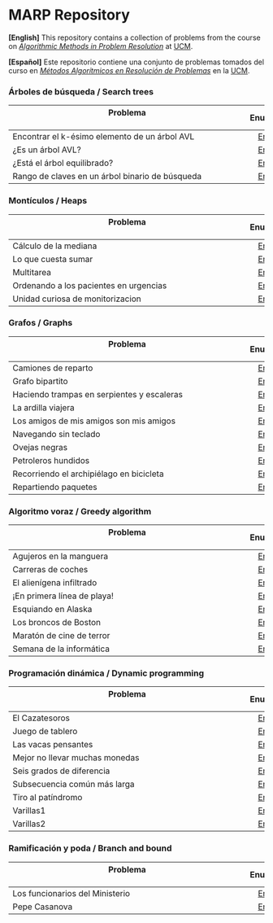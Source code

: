 # MARP Repository

**[English]**
This repository contains a collection of problems from the course on [*Algorithmic Methods in Problem Resolution*](https://www.ucm.es/estudios/grado-ingenieriainformatica.-plan-803276) at [UCM](https://www.ucm.es/ "Universidad Complutense de Madrid").

**[Español]**
Este repositorio contiene una conjunto de problemas tomados del curso en [*Métodos Algorítmicos en Resolución de Problemas*](https://www.ucm.es/estudios/grado-ingenieriainformatica.-plan-803276) en la [UCM](https://www.ucm.es/ "Universidad Complutense de Madrid").

### Árboles de búsqueda / Search trees

| Problema &nbsp;&nbsp;&nbsp;&nbsp;&nbsp;&nbsp;&nbsp;&nbsp;&nbsp;&nbsp;&nbsp;&nbsp;&nbsp;&nbsp;&nbsp;&nbsp;&nbsp;&nbsp;&nbsp;&nbsp;&nbsp;&nbsp;&nbsp;&nbsp;&nbsp;&nbsp;&nbsp;&nbsp;&nbsp;&nbsp;&nbsp;&nbsp;&nbsp;&nbsp;&nbsp;&nbsp;&nbsp;&nbsp;&nbsp;&nbsp;&nbsp;&nbsp;&nbsp;&nbsp;&nbsp;&nbsp;&nbsp;&nbsp;&nbsp;&nbsp;&nbsp;&nbsp;&nbsp;&nbsp;&nbsp;&nbsp;&nbsp;&nbsp;&nbsp;&nbsp;&nbsp;&nbsp;&nbsp;&nbsp;&nbsp;&nbsp;&nbsp;&nbsp;&nbsp;&nbsp;&nbsp;&nbsp;&nbsp;&nbsp;&nbsp;&nbsp;&nbsp;&nbsp;&nbsp;&nbsp;&nbsp;&nbsp;&nbsp;&nbsp;&nbsp;&nbsp;&nbsp;&nbsp;&nbsp;&nbsp;&nbsp;&nbsp;&nbsp;&nbsp;&nbsp;&nbsp;&nbsp;&nbsp;&nbsp;&nbsp;&nbsp;&nbsp;&nbsp;&nbsp;&nbsp; | Enunciado           | Solución           |
| ------------- |:-------------:| :-------------:|
| Encontrar el k-ésimo elemento de un árbol AVL| [Enlace](Algorithms/SearchTrees/kesimo.pdf) | [Enlace](Algorithms/SearchTrees/kesimo) |
| ¿Es un árbol AVL?    | [Enlace](Algorithms/SearchTrees/AVL.pdf) | [Enlace](Algorithms/SearchTrees/AVL) |
| ¿Está el árbol equilibrado?  | [Enlace](Algorithms/SearchTrees/equilibrado.pdf) | [Enlace](Algorithms/SearchTrees/equilibrado) |
| Rango de claves en un árbol binario de búsqueda| [Enlace](Algorithms/SearchTrees/rango.pdf) | [Enlace](Algorithms/SearchTrees/rango) |

### Montículos / Heaps

| Problema  &nbsp;&nbsp;&nbsp;&nbsp;&nbsp;&nbsp;&nbsp;&nbsp;&nbsp;&nbsp;&nbsp;&nbsp;&nbsp;&nbsp;&nbsp;&nbsp;&nbsp;&nbsp;&nbsp;&nbsp;&nbsp;&nbsp;&nbsp;&nbsp;&nbsp;&nbsp;&nbsp;&nbsp;&nbsp;&nbsp;&nbsp;&nbsp;&nbsp;&nbsp;&nbsp;&nbsp;&nbsp;&nbsp;&nbsp;&nbsp;&nbsp;&nbsp;&nbsp;&nbsp;&nbsp;&nbsp;&nbsp;&nbsp;&nbsp;&nbsp;&nbsp;&nbsp;&nbsp;&nbsp;&nbsp;&nbsp;&nbsp;&nbsp;&nbsp;&nbsp;&nbsp;&nbsp;&nbsp;&nbsp;&nbsp;&nbsp;&nbsp;&nbsp;&nbsp;&nbsp;&nbsp;&nbsp;&nbsp;&nbsp;&nbsp;&nbsp;&nbsp;&nbsp;&nbsp;&nbsp;&nbsp;&nbsp;&nbsp;&nbsp;&nbsp;&nbsp;&nbsp;&nbsp;&nbsp;&nbsp;&nbsp;&nbsp;&nbsp;&nbsp;&nbsp;&nbsp;&nbsp;&nbsp;&nbsp;&nbsp;&nbsp;&nbsp;&nbsp;&nbsp;&nbsp; | Enunciado           | Solución           |
| ----------------------------------------------------------------- |:-------------:| :-------------:|
| Cálculo de la mediana | [Enlace](Algorithms/Heaps/mediana.pdf) | [Enlace](Algorithms/Heaps/mediana) |
| Lo que cuesta sumar  | [Enlace](Algorithms/Heaps/sumar.pdf) | [Enlace](Algorithms/Heaps/sumar) |
| Multitarea  | [Enlace](Algorithms/Heaps/multitarea.pdf) | [Enlace](Algorithms/Heaps/multitarea) |
| Ordenando a los pacientes en urgencias | [Enlace](Algorithms/Heaps/urgencias.pdf) | [Enlace](Algorithms/Heaps/urgencias) |
| Unidad curiosa de monitorizacion| [Enlace](Algorithms/Heaps/monitorizacion.pdf) | [Enlace](Algorithms/Heaps/monitorizacion) |

### Grafos / Graphs

| Problema  &nbsp;&nbsp;&nbsp;&nbsp;&nbsp;&nbsp;&nbsp;&nbsp;&nbsp;&nbsp;&nbsp;&nbsp;&nbsp;&nbsp;&nbsp;&nbsp;&nbsp;&nbsp;&nbsp;&nbsp;&nbsp;&nbsp;&nbsp;&nbsp;&nbsp;&nbsp;&nbsp;&nbsp;&nbsp;&nbsp;&nbsp;&nbsp;&nbsp;&nbsp;&nbsp;&nbsp;&nbsp;&nbsp;&nbsp;&nbsp;&nbsp;&nbsp;&nbsp;&nbsp;&nbsp;&nbsp;&nbsp;&nbsp;&nbsp;&nbsp;&nbsp;&nbsp;&nbsp;&nbsp;&nbsp;&nbsp;&nbsp;&nbsp;&nbsp;&nbsp;&nbsp;&nbsp;&nbsp;&nbsp;&nbsp;&nbsp;&nbsp;&nbsp;&nbsp;&nbsp;&nbsp;&nbsp;&nbsp;&nbsp;&nbsp;&nbsp;&nbsp;&nbsp;&nbsp;&nbsp;&nbsp;&nbsp;&nbsp;&nbsp;&nbsp;&nbsp;&nbsp;&nbsp;&nbsp;&nbsp;&nbsp;&nbsp;&nbsp;&nbsp;&nbsp;&nbsp;&nbsp;&nbsp;&nbsp;&nbsp;&nbsp;&nbsp;&nbsp;&nbsp;&nbsp; | Enunciado           | Solución           |
| ----------------------------------------------------------------- |:-------------:| :-------------:|
| Camiones de reparto  | [Enlace](Algorithms/Graphs/camiones.pdf) | [Enlace](Algorithms/Graphs/camiones) |
| Grafo bipartito| [Enlace](Algorithms/Graphs/bipartito.pdf)| [Enlace](Algorithms/Graphs/bipartito)|
| Haciendo trampas en serpientes y escaleras |[Enlace](Algorithms/Graphs/serpientes.pdf) | [Enlace](Algorithms/Graphs/serpientes) |
| La ardilla viajera | [Enlace](Algorithms/Graphs/ardilla.pdf) | [Enlace](Algorithms/Graphs/ardilla) |
| Los amigos de mis amigos son mis amigos | [Enlace](Algorithms/Graphs/amigos.pdf) | [Enlace](Algorithms/Graphs/amigos) |
| Navegando sin teclado | [Enlace](Algorithms/Graphs/teclado.pdf)|[Enlace](Algorithms/Graphs/teclado) |
| Ovejas negras  | [Enlace](Algorithms/Graphs/ovejas.pdf) | [Enlace](Algorithms/Graphs/ovejas) |
| Petroleros hundidos | [Enlace](Algorithms/Graphs/petroleros.pdf) | [Enlace](Algorithms/Graphs/petroleros.cpp) |
| Recorriendo el archipiélago en bicicleta  | [Enlace](Algorithms/Graphs/bici.pdf) | [Enlace](Algorithms/Graphs/bici) |
| Repartiendo paquetes | [Enlace](Algorithms/Graphs/paquetes.pdf) | [Enlace](Algorithms/Graphs/paquetes) |

### Algoritmo voraz / Greedy algorithm

| Problema  &nbsp;&nbsp;&nbsp;&nbsp;&nbsp;&nbsp;&nbsp;&nbsp;&nbsp;&nbsp;&nbsp;&nbsp;&nbsp;&nbsp;&nbsp;&nbsp;&nbsp;&nbsp;&nbsp;&nbsp;&nbsp;&nbsp;&nbsp;&nbsp;&nbsp;&nbsp;&nbsp;&nbsp;&nbsp;&nbsp;&nbsp;&nbsp;&nbsp;&nbsp;&nbsp;&nbsp;&nbsp;&nbsp;&nbsp;&nbsp;&nbsp;&nbsp;&nbsp;&nbsp;&nbsp;&nbsp;&nbsp;&nbsp;&nbsp;&nbsp;&nbsp;&nbsp;&nbsp;&nbsp;&nbsp;&nbsp;&nbsp;&nbsp;&nbsp;&nbsp;&nbsp;&nbsp;&nbsp;&nbsp;&nbsp;&nbsp;&nbsp;&nbsp;&nbsp;&nbsp;&nbsp;&nbsp;&nbsp;&nbsp;&nbsp;&nbsp;&nbsp;&nbsp;&nbsp;&nbsp;&nbsp;&nbsp;&nbsp;&nbsp;&nbsp;&nbsp;&nbsp;&nbsp;&nbsp;&nbsp;&nbsp;&nbsp;&nbsp;&nbsp;&nbsp;&nbsp;&nbsp;&nbsp;&nbsp;&nbsp;&nbsp;&nbsp;&nbsp;&nbsp;&nbsp; | Enunciado           | Solución           |
| ------------- |:-------------:| :-------------:|
| Agujeros en la manguera | [Enlace](Algorithms/GreedyAlgorithms/manguera.pdf) | [Enlace](Algorithms/GreedyAlgorithms/manguera) |
| Carreras de coches | [Enlace](Algorithms/GreedyAlgorithms/coches.pdf) | [Enlace](Algorithms/GreedyAlgorithms/coches) |
| El alienígena infiltrado  | [Enlace](Algorithms/GreedyAlgorithms/alienigena.pdf) | [Enlace](Algorithms/GreedyAlgorithms/alienigena) |
| ¡En primera línea de playa! |[Enlace](Algorithms/GreedyAlgorithms/playa.pdf)|[Enlace](Algorithms/GreedyAlgorithms/playa)|
| Esquiando en Alaska | [Enlace](Algorithms/GreedyAlgorithms/esquiando.pdf) | [Enlace](Algorithms/GreedyAlgorithms/esquiando) |
| Los broncos de Boston | [Enlace](Algorithms/GreedyAlgorithms/broncos.pdf) | [Enlace](Algorithms/GreedyAlgorithms/broncos) |
| Maratón de cine de terror  | [Enlace](Algorithms/GreedyAlgorithms/cine.pdf) | [Enlace](Algorithms/GreedyAlgorithms/cine) |
| Semana de la informática | [Enlace](Algorithms/GreedyAlgorithms/informatica.pdf) | [Enlace](Algorithms/GreedyAlgorithms/informatica) |

### Programación dinámica / Dynamic programming

| Problema  &nbsp;&nbsp;&nbsp;&nbsp;&nbsp;&nbsp;&nbsp;&nbsp;&nbsp;&nbsp;&nbsp;&nbsp;&nbsp;&nbsp;&nbsp;&nbsp;&nbsp;&nbsp;&nbsp;&nbsp;&nbsp;&nbsp;&nbsp;&nbsp;&nbsp;&nbsp;&nbsp;&nbsp;&nbsp;&nbsp;&nbsp;&nbsp;&nbsp;&nbsp;&nbsp;&nbsp;&nbsp;&nbsp;&nbsp;&nbsp;&nbsp;&nbsp;&nbsp;&nbsp;&nbsp;&nbsp;&nbsp;&nbsp;&nbsp;&nbsp;&nbsp;&nbsp;&nbsp;&nbsp;&nbsp;&nbsp;&nbsp;&nbsp;&nbsp;&nbsp;&nbsp;&nbsp;&nbsp;&nbsp;&nbsp;&nbsp;&nbsp;&nbsp;&nbsp;&nbsp;&nbsp;&nbsp;&nbsp;&nbsp;&nbsp;&nbsp;&nbsp;&nbsp;&nbsp;&nbsp;&nbsp;&nbsp;&nbsp;&nbsp;&nbsp;&nbsp;&nbsp;&nbsp;&nbsp;&nbsp;&nbsp;&nbsp;&nbsp;&nbsp;&nbsp;&nbsp;&nbsp;&nbsp;&nbsp;&nbsp;&nbsp;&nbsp;&nbsp;&nbsp;&nbsp; | Enunciado           | Solución           |
| ----------------------------------------------------------------- |:-------------:| :-------------:|
| El Cazatesoros |[Enlace](Algorithms/DynamicProgramming/cazatesoros.pdf)|[Enlace](Algorithms/DynamicProgramming/cazatesoros) |
| Juego de tablero |[Enlace](Algorithms/DynamicProgramming/tablero.pdf) | [Enlace](Algorithms/DynamicProgramming/tablero) |
| Las vacas pensantes | [Enlace](Algorithms/DynamicProgramming/vacas.pdf) | [Enlace](Algorithms/DynamicProgramming/vacas) |
| Mejor no llevar muchas monedas| [Enlace](Algorithms/DynamicProgramming/monedas.pdf) |[Enlace](Algorithms/DynamicProgramming/monedas) |
| Seis grados de diferencia | [Enlace](Algorithms/DynamicProgramming/grados.pdf) | [Enlace](Algorithms/DynamicProgramming/grados) |
| Subsecuencia común más larga | [Enlace](Algorithms/DynamicProgramming/subsecuencia.pdf) | [Enlace](Algorithms/DynamicProgramming/subsecuencia) |
| Tiro al patíndromo | [Enlace](Algorithms/DynamicProgramming/patindromo.pdf) | [Enlace](Algorithms/DynamicProgramming/patindromo) |
| Varillas1 | [Enlace](Algorithms/DynamicProgramming/varillas.pdf) | [Enlace](Algorithms/DynamicProgramming/varillas1) |
| Varillas2 | [Enlace](Algorithms/DynamicProgramming/varillas.pdf) | [Enlace](Algorithms/DynamicProgramming/varillas2) |

### Ramificación y poda / Branch and bound

| Problema  &nbsp;&nbsp;&nbsp;&nbsp;&nbsp;&nbsp;&nbsp;&nbsp;&nbsp;&nbsp;&nbsp;&nbsp;&nbsp;&nbsp;&nbsp;&nbsp;&nbsp;&nbsp;&nbsp;&nbsp;&nbsp;&nbsp;&nbsp;&nbsp;&nbsp;&nbsp;&nbsp;&nbsp;&nbsp;&nbsp;&nbsp;&nbsp;&nbsp;&nbsp;&nbsp;&nbsp;&nbsp;&nbsp;&nbsp;&nbsp;&nbsp;&nbsp;&nbsp;&nbsp;&nbsp;&nbsp;&nbsp;&nbsp;&nbsp;&nbsp;&nbsp;&nbsp;&nbsp;&nbsp;&nbsp;&nbsp;&nbsp;&nbsp;&nbsp;&nbsp;&nbsp;&nbsp;&nbsp;&nbsp;&nbsp;&nbsp;&nbsp;&nbsp;&nbsp;&nbsp;&nbsp;&nbsp;&nbsp;&nbsp;&nbsp;&nbsp;&nbsp;&nbsp;&nbsp;&nbsp;&nbsp;&nbsp;&nbsp;&nbsp;&nbsp;&nbsp;&nbsp;&nbsp;&nbsp;&nbsp;&nbsp;&nbsp;&nbsp;&nbsp;&nbsp;&nbsp;&nbsp;&nbsp;&nbsp;&nbsp;&nbsp;&nbsp;&nbsp;&nbsp;&nbsp; | Enunciado           | Solución           |
| ----------------------------------------------------------------- |:-------------:| :-------------:|
| Los funcionarios del Ministerio | [Enlace](Algorithms/BranchAndBound/funcionarios.pdf) | [Enlace](Algorithms/BranchAndBound/funcionarios) |
| Pepe Casanova | [Enlace](Algorithms/BranchAndBound/pepe.pdf) | [Enlace](Algorithms/BranchAndBound/pepe.cpp) |

